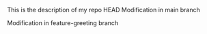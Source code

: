 This is the description of my repo
 HEAD
Modification in main branch

Modification in feature-greeting branch
